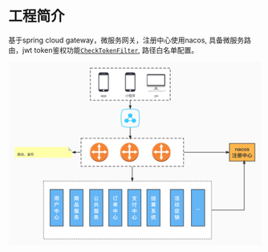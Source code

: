 # 工程简介
基于spring cloud gateway，微服务网关，注册中心使用nacos, 具备微服务路由，jwt token鉴权功能[`CheckTokenFilter`](https://github.com/cws1981/springGateway/blob/main/src/main/java/com/shun/gateway/filter/CheckTokenFilter.java), 路径白名单配置。


![](doc/gateway.jpg)
